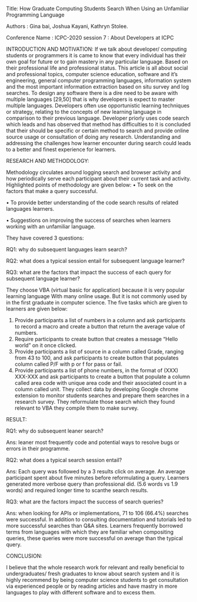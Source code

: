 Title: How Graduate Computing Students Search When Using an Unfamiliar Programming Language

 Authors : Gina bai, Joshua Kayani, Kathryn Stolee.

Conference Name : ICPC-2020 session 7 : About Developers at ICPC

INTRODUCTION AND MOTIVATION:
If we talk about developer/ computing students or programmers it is came  to know that every individual has their own goal for future or to gain mastery in any particular language. Based on their professional life and professional status.
This article is all about social and professional topics, computer science education, software and it’s engineering, general computer programming languages, information system and the most important information extraction based on situ survey and log searches.
To design any software there is a dire need to be aware with multiple languages [29,50] that is why developers is expect to master multiple languages. Developers often use opportunistic learning techniques or strategy, relating to the concepts of new learning language in comparison to their previous language.
Developer priorly uses code search which leads and has observed that method has difficulties to it is concluded that their should be specific or certain method to search and provide online source usage or consultation of doing any research. Understanding and addressing the challenges how learner encounter during search could leads to a better and finest experience for learners.

RESEARCH AND METHODOLOGY:

Methodology circulates around logging search and browser activity and how periodically serve each participant about their current task and activity. Highlighted points of methodology are given below:
•	To seek on the factors that make a query successful.

•	To provide better understanding of the code search results of related languages learners. 

•	Suggestions on improving the success of searches when learners working with an unfamiliar language.


They have covered 3 questions:

RQ1: why do subsequent languages learn search?

RQ2: what does a typical session entail for subsequent language learner?

RQ3: what are the factors that impact the success of each query for subsequent language learner?

They choose VBA (virtual basic for application) because it is very popular learning language 
With many online usage. But it is not commonly used by in the first graduate in computer science.
The five tasks which are given to learners are given below:
1.	Provide participants a list of numbers in a column and ask participants to record a macro and create a button that return the average value of numbers.
2.	Require participants to create button that creates a message “Hello world” on it once clicked.
3.	Provide participants a list of source in a column called Grade, ranging from 43 to 100, and ask participants to create button that populates column called P/F with p or f for pass or fail.
4.	Provide participants a list of phone numbers, in the format of (XXX) XXX-XXX and ask participants to create a button that populate a column called area code with unique area code and their associated count in a column called unit. They collect data by developing Google chrome extension to monitor students searches and prepare them searches in a research survey. They reformulate those search which they found relevant to VBA  they compile them to make survey.

RESULT:

RQ1: why do subsequent leaner search?

Ans: leaner most frequently code and potential ways to resolve bugs or errors in their programme.

RQ2: what does a typical search  session entail?

Ans: Each query was followed by a 3 results click on average. An average participant spent about five minutes before reformulating a query. Learners generated more verbose query than professional did. (5.6 words vs 1.9 words) and required longer time to scanthe search results.

RQ3: what are the factors impact the success of search queries?

Ans: when looking for APIs or implementations, 71 to 106 (66.4%) searches were successful. In addition to consulting documentation and tutorials led to more successful searches than Q&A sites. Learners frequently borrowed terms from languages with which they are familiar when compositing queries, these queries were more successful on average than the typical query.

CONCLUSION:

I believe that the whole research work for relevant and really beneficial to undergraduates/ fresh graduates to know about search system and it is highly recommend by being computer science students to get consultation via experienced people or by reading articles and have mastry in more languages to play with different software and to excess them.
